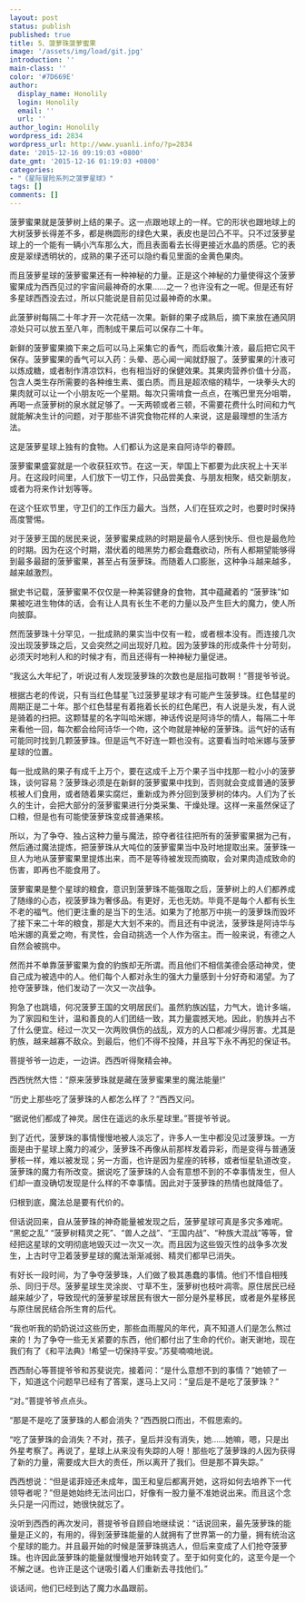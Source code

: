 ```yaml
---
layout: post
status: publish
published: true
title: 5、菠萝珠菠萝蜜果
image: '/assets/img/load/git.jpg'
introduction: ''
main-class: ''
color: '#7D669E'
author:
  display_name: Honolily
  login: Honolily
  email: ''
  url: ''
author_login: Honolily
wordpress_id: 2834
wordpress_url: http://www.yuanli.info/?p=2834
date: '2015-12-16 09:19:03 +0800'
date_gmt: '2015-12-16 01:19:03 +0800'
categories:
- "《星际冒险系列之菠萝星球》"
tags: []
comments: []
---
```

<p>菠萝蜜果就是菠萝树上结的果子。这一点跟地球上的一样。它的形状也跟地球上的大树菠萝长得差不多，都是椭圆形的绿色大果，表皮也是凹凸不平。只不过菠萝星球上的一个能有一辆小汽车那么大，而且表面看去长得更接近水晶的质感。它的表皮是翠绿透明状的，成熟的果子还可以隐约看见里面的金黄色果肉。</p>
<p>而且菠萝星球的菠萝蜜果还有一种神秘的力量。正是这个神秘的力量使得这个菠萝蜜果成为西西见过的宇宙间最神奇的水果&hellip;&hellip;之一？也许没有之一呢。但是还有好多星球西西没去过，所以只能说是目前见过最神奇的水果。</p>
<p>此菠萝树每隔二十年才开一次花结一次果。新鲜的果子成熟后，摘下来放在通风阴凉处只可以放五至八年，而制成干果后可以保存二十年。</p>
<p>新鲜的菠萝蜜果摘下来之后可以马上采集它的香气，而后收集汁液，最后把它风干保存。菠萝蜜果的香气可以入药：头晕、恶心闻一闻就舒服了。菠萝蜜果的汁液可以炼成糖，或者制作清凉饮料，也有相当好的保健效果。其果肉营养价值十分高，包含人类生存所需要的各种维生素、蛋白质。而且是超浓缩的精华，一块拳头大的果肉就可以让一个小朋友吃一个星期。每次只需啃食一点点，在嘴巴里充分咀嚼，再喝一点菠萝树的泉水就足够了。一天两顿或者三顿，不需要花费什么时间和力气就能解决生计的问题，对于那些不讲究食物花样的人来说，这是最理想的生活方法。</p>
<p>这是菠萝星球上独有的食物。人们都认为这是来自阿诗华的眷顾。</p>
<p>菠萝蜜果盛宴就是一个收获狂欢节。在这一天，举国上下都要为此庆祝上十天半月。在这段时间里，人们放下一切工作，只品尝美食、与朋友相聚，结交新朋友，或者为将来作计划等等。</p>
<p>在这个狂欢节里，守卫们的工作压力最大。当然，人们在狂欢之时，也要时时保持高度警惕。</p>
<p>对于菠萝王国的居民来说，菠萝蜜果成熟的时期是最令人感到快乐、但也是最危险的时期。因为在这个时期，潜伏着的暗黑势力都会蠢蠢欲动，所有人都期望能够得到最多最甜的菠萝蜜果，甚至占有菠萝珠。而随着人口膨胀，这种争斗越来越多，越来越激烈。</p>
<p>据史书记载，菠萝蜜果不仅仅是一种美容健身的食物，其中蕴藏着的 &ldquo;菠萝珠&rdquo;如果被吃进生物体的话，会有让人具有长生不老的力量以及产生巨大的魔力，使人所向披靡。</p>
<p>然而菠萝珠十分罕见，一批成熟的果实当中仅有一粒，或者根本没有。而连接几次没出现菠萝珠之后，又会突然之间出现好几粒。因为菠萝珠的形成条件十分苛刻，必须天时地利人和的时候才有，而且还得有一种神秘力量促进。</p>
<p>&ldquo;我这么大年纪了，听说过有人发现菠萝珠的次数也是屈指可数啊！&rdquo;菩提爷爷说。</p>
<p>根据古老的传说，只有当红色彗星飞过菠萝星球才有可能产生菠萝珠。红色彗星的周期正是二十年。那个红色彗星有着拖着长长的红色尾巴，有人说是头发，有人说是骑着的扫把。这颗彗星的名字叫哈米娜，神话传说是阿诗华的情人，每隔二十年来看他一回，每次都会给阿诗华一个吻，这个吻就是神秘的菠萝珠。运气好的话有可能同时找到几颗菠萝珠。但是运气不好连一颗也没有。这要看当时哈米娜与菠萝星球的位置。</p>
<p>每一批成熟的果子有成千上万个，要在这成千上万个果子当中找那一粒小小的菠萝珠，谈何容易？菠萝珠必须是在新鲜的菠萝蜜果中找到，否则就会变成普通的菠萝核被人们食用，或者随着果实腐烂，重新成为养分回到菠萝树的体内。人们为了长久的生计，会把大部分的菠萝蜜果进行分类采集、干燥处理。这样一来虽然保证了口粮，但是也有可能使菠萝珠变成普通果核。</p>
<p>所以，为了争夺、独占这种力量与魔法，掠夺者往往把所有的菠萝蜜果据为己有，然后通过魔法提炼，把菠萝珠从大吨位的菠萝蜜果当中及时地提取出来。菠萝珠一旦人为地从菠萝蜜果里提炼出来，而不是等待被发现而摘取，会对果肉造成致命的伤害，即再也不能食用了。</p>
<p>菠萝蜜果是整个星球的粮食，意识到菠萝珠不能强取之后，菠萝树上的人们都养成了随缘的心态，视菠萝珠为奢侈品。有更好，无也无妨。毕竟不是每个人都有长生不老的福气。他们更注重的是当下的生活。如果为了抢那万中挑一的菠萝珠而毁坏了接下来二十年的粮食，那是大大划不来的。而且还有中说法，菠萝珠是阿诗华与哈米娜的真爱之吻，有灵性，会自动挑选一个人作为宿主。而一般来说，有德之人自然会被挑中。</p>
<p>然而并不单靠菠萝蜜果为食的豹族却无所谓。而且他们不相信美德会感动神灵，使自己成为被选中的人。他们每个人都对永生的强大力量感到十分好奇和渴望。为了抢夺菠萝珠，他们发动了一次又一次战争。</p>
<p>狗急了也跳墙，何况菠萝王国的文明居民们。虽然豹族凶猛，力气大，诡计多端，为了家园和生计，温和善良的人们团结一致，其力量震撼天地。因此，豹族并占不了什么便宜。经过一次又一次两败俱伤的战乱，双方的人口都减少得厉害。尤其是豹族，越来越寡不敌众。到最后，他们不得不投降，并且写下永不再犯的保证书。</p>
<p>菩提爷爷一边走，一边讲。西西听得聚精会神。</p>
<p>西西恍然大悟：&ldquo;原来菠萝珠就是藏在菠萝蜜果里的魔法能量!&rdquo;</p>
<p>&ldquo;历史上那些吃了菠萝珠的人都怎么样了？&rdquo;西西又问。</p>
<p>&ldquo;据说他们都成了神灵。居住在遥远的永乐星球里。&rdquo;菩提爷爷说。</p>
<p>到了近代，菠萝珠的事情慢慢地被人淡忘了，许多人一生中都没见过菠萝珠。一方面是由于星球上魔力的减少，菠萝珠不再像从前那样发着异彩，而是变得与普通菠萝核一样，难以被发现；另一方面，也许是因为星座的转移，或者恒星轨道改变，菠萝珠的魔力有所改变。据说吃了菠萝珠的人会有意想不到的不幸事情发生，但人们却一直没确切发现是什么样的不幸事情。因此对于菠萝珠的热情也就降低了。</p>
<p>归根到底，魔法总是要有代价的。</p>
<p>但话说回来，自从菠萝珠的神奇能量被发现之后，菠萝星球可真是多灾多难呢。 &ldquo;黑蛇之乱&rdquo; &ldquo;菠萝树精灵之死&rdquo;、&ldquo;兽人之战&rdquo;、&ldquo;王国内战&rdquo;、&ldquo;种族大混战&rdquo;等等，曾经把这星球的文明彻底地毁灭过一次又一次。而且因为这些毁灭性的战争多次发生，上古时守卫着菠萝星球的魔法渐渐减弱、精灵们都早已消失。</p>
<p>有好长一段时间，为了争夺菠萝珠，人们做了极其愚蠢的事情。他们不惜自相残杀、同归于尽。菠萝星球生灵涂炭、寸草不生，菠萝树也枝叶凋零。原住居民已经越来越少了，导致现代的菠萝星球居民有很大一部分是外星移民，或者是外星移民与原住居民结合所生育的后代。</p>
<p>&ldquo;我也听我的奶奶说过这些历史，那些血雨腥风的年代，真不知道人们是怎么熬过来的！为了争夺一些无关紧要的东西，他们都付出了生命的代价。谢天谢地，现在我们有了《和平法典》!希望一切保持平安。&rdquo;苏斐喃喃地说。</p>
<p>西西耐心等菩提爷爷和苏斐说完，接着问：&ldquo;是什么意想不到的事情？&rdquo;她顿了一下，知道这个问题早已经有了答案，遂马上又问：&ldquo;皇后是不是吃了菠萝珠？&rdquo;</p>
<p>&ldquo;对。&rdquo;菩提爷爷点点头。</p>
<p>&ldquo;那是不是吃了菠萝珠的人都会消失？&rdquo;西西脱口而出，不假思索的。</p>
<p>&ldquo;吃了菠萝珠的会消失？不对，孩子，皇后并没有消失，她&hellip;&hellip;她嘛，嗯，只是出外星考察了。再说了，星球上从来没有失踪的人呀！那些吃了菠萝珠的人因为获得了新的力量，需要成大巨大的责任，所以离开了我们。但是那不算失踪。&rdquo;</p>
<p>西西想说：&ldquo;但是诺菲娅还未成年，国王和皇后都离开她，这将如何去培养下一代领导者呢？&rdquo;但是她始终无法问出口，好像有一股力量不准她说出来。而且这个念头只是一闪而过，她很快就忘了。</p>
<p>没听到西西的再次发问，菩提爷爷自顾自地继续说：&ldquo;话说回来，最先菠萝珠的能量是正义的，有用的，得到菠萝珠能量的人就拥有了世界第一的力量，拥有统治这个星球的能力。并且最开始的时候是菠萝珠挑选人，但后来变成了人们抢夺菠萝珠。也许因此菠萝珠的能量就慢慢地开始转变了。至于如何变化的，这至今是一个不解之谜。也许正是这个谜吸引着人们重新去寻找他们。&rdquo;</p>
<p>谈话间，他们已经到达了魔力水晶跟前。</p>
